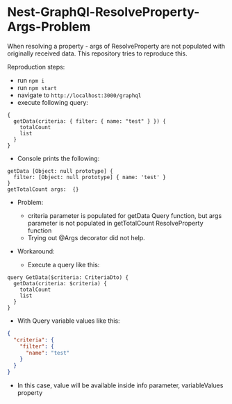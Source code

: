 # Nest-GraphQl-ResolveProperty-Args-Problem

When resolving a property - args of ResolveProperty are not populated with originally received data. This repository tries to reproduce this.

Reproduction steps:

- run `npm i`
- run `npm start`
- navigate to `http://localhost:3000/graphql`
- execute following query:

```gql
{
  getData(criteria: { filter: { name: "test" } }) {
    totalCount
    list
  }
}
```

- Console prints the following:

```
getData [Object: null prototype] {
  filter: [Object: null prototype] { name: 'test' }
}
getTotalCount args:  {}
```

- Problem:

  - criteria parameter is populated for getData Query function, but args parameter is not populated in getTotalCount ResolveProperty function
  - Trying out @Args decorator did not help.

- Workaround:
  - Execute a query like this:

```gql
query GetData($criteria: CriteriaDto) {
  getData(criteria: $criteria) {
    totalCount
    list
  }
}
```

- With Query variable values like this:

```json
{
  "criteria": {
    "filter": {
      "name": "test"
    }
  }
}
```

- In this case, value will be available inside info parameter, variableValues property
